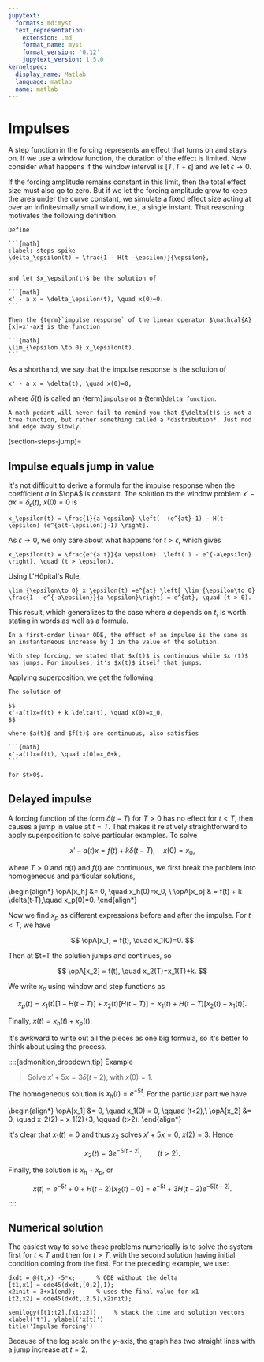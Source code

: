 ```yaml
---
jupytext:
  formats: md:myst
  text_representation:
    extension: .md
    format_name: myst
    format_version: '0.12'
    jupytext_version: 1.5.0
kernelspec:
  display_name: Matlab
  language: matlab
  name: matlab
---
```


# Impulses

A step function in the forcing represents an effect that turns on and stays on. If we use a window function, the duration of the effect is limited. Now consider what happens if the window interval is $[T,T+\epsilon]$ and we let $\epsilon\to 0$.

If the forcing amplitude remains constant in this limit, then the total effect size must also go to zero. But if we let the forcing amplitude grow to keep the area under the curve constant, we simulate a fixed effect size acting at over an infinitesimally small window, i.e., a single instant. That reasoning motivates the following definition.

````{proof:definition} Impulse response, 1st order
Define

```{math}
:label: steps-spike
\delta_\epsilon(t) = \frac{1 - H(t -\epsilon)}{\epsilon},
```

and let $x_\epsilon(t)$ be the solution of

```{math}
x' - a x = \delta_\epsilon(t), \quad x(0)=0.
```

Then the {term}`impulse response` of the linear operator $\mathcal{A}[x]=x'-ax$ is the function

```{math}
\lim_{\epsilon \to 0} x_\epsilon(t).
```
````

As a shorthand, we say that the impulse response is the solution of

```{math}
x' - a x = \delta(t), \quad x(0)=0,
```

where $\delta(t)$ is called an {term}`impulse` or a {term}`delta function`. 

```{note}
A math pedant will never fail to remind you that $\delta(t)$ is not a true function, but rather something called a *distribution*. Just nod and edge away slowly.
```

(section-steps-jump)=

## Impulse equals jump in value

It's not difficult to derive a formula for the impulse response when the coefficient $a$ in $\opA$ is constant. The solution to the window problem $x'-ax=\delta_\epsilon(t)$, $x(0)=0$ is

```{math}
x_\epsilon(t) = \frac{1}{a \epsilon} \left[  (e^{at}-1) - H(t-\epsilon) (e^{a(t-\epsilon)}-1) \right].
```

As $\epsilon\to 0$, we only care about what happens for $t> \epsilon$, which gives

```{math}
x_\epsilon(t) = \frac{e^{a t}}{a \epsilon}  \left( 1 - e^{-a\epsilon} \right), \quad (t > \epsilon).
```

Using L'Hôpital's Rule,

```{math}
\lim_{\epsilon\to 0} x_\epsilon(t) =e^{at} \left[ \lim_{\epsilon\to 0}  \frac{1 - e^{-a\epsilon}}{a \epsilon}\right] = e^{at}, \quad (t > 0).
```

This result, which generalizes to the case where $a$ depends on $t$, is worth stating in words as well as a formula.

```{proof:rule}
In a first-order linear ODE, the effect of an impulse is the same as an instantaneous increase by 1 in the value of the solution.
```

```{note}
With step forcing, we stated that $x(t)$ is continuous while $x'(t)$ has jumps. For impulses, it's $x(t)$ itself that jumps.
```

Applying superposition, we get the following.

````{proof:theorem} Impulse forcing
The solution of 

$$
x'-a(t)x=f(t) + k \delta(t), \quad x(0)=x_0, 
$$

where $a(t)$ and $f(t)$ are continuous, also satisfies

```{math}
x'-a(t)x=f(t), \quad x(0)=x_0+k,
```

for $t>0$. 
````

## Delayed impulse

A forcing function of the form $\delta(t-T)$ for $T>0$ has no effect for $t<T$, then causes a jump in value at $t=T$. That makes it relatively straightforward to apply superposition to solve particular examples. To solve

$$
x'-a(t)x = f(t) + k \delta(t-T), \quad x(0)=x_0,
$$

where $T>0$ and $a(t)$ and $f(t)$ are continuous, we first break the problem into homogeneous and particular solutions,

\begin{align*}
\opA[x_h] &= 0, \quad x_h(0)=x_0, \\
\opA[x_p] & = f(t) + k \delta(t-T),\quad x_p(0)=0.
\end{align*}

Now we find $x_p$ as different expressions before and after the impulse. For $t<T$, we have

$$
\opA[x_1]  = f(t), \quad x_1(0)=0.
$$

Then at $t=T the solution jumps and continues, so

$$
\opA[x_2]  = f(t), \quad x_2(T)=x_1(T)+k.
$$

We write $x_p$ using window and step functions as

$$
x_p(t) = x_1(t) [1-H(t-T)] + x_2(t) [H(t-T)] = x_1(t) + H(t-T) [ x_2(t)-x_1(t) ].
$$

Finally, $x(t)=x_h(t)+x_p(t)$.

It's awkward to write out all the pieces as one big formula, so it's better to think about using the process.

::::{admonition,dropdown,tip} Example
> Solve $x'+5x=3\delta(t-2)$, with $x(0)=1$.

The homogeneous solution is $x_h(t)=e^{-5t}$. For the particular part we have

\begin{align*}
\opA[x_1] &= 0, \quad x_1(0) = 0, \qquad (t<2),\\
\opA[x_2] &= 0, \quad x_2(2) = x_1(2)+3, \qquad (t>2).
\end{align*}

It's clear that $x_1(t)=0$ and thus $x_2$ solves $x'+5x=0,$ $x(2)=3$. Hence

$$
x_2(t) = 3e^{-5(t-2)}, \qquad (t>2).
$$

Finally, the solution is $x_h+x_p$, or

$$
x(t) = e^{-5t} + 0 + H(t-2) [x_2(t)-0] = e^{-5t} + 3 H(t-2) e^{-5(t-2)}.
$$
::::

## Numerical solution

The easiest way to solve these problems numerically is to solve the system first for $t<T$ and then for $t>T$, with the second solution having initial condition coming from the first. For the preceding example, we use:

```{code-cell}
dxdt = @(t,x) -5*x;      % ODE without the delta
[t1,x1] = ode45(dxdt,[0,2],1);
x2init = 3+x1(end);      % uses the final value for x1
[t2,x2] = ode45(dxdt,[2,5],x2init);

semilogy([t1;t2],[x1;x2])     % stack the time and solution vectors
xlabel('t'), ylabel('x(t)')
title('Impulse forcing')
```

Because of the log scale on the $y$-axis, the graph has two straight lines with a jump increase at $t=2$.
